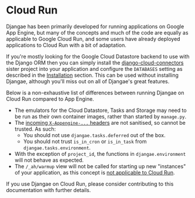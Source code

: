 Cloud Run
=========

Djangae has been primarily developed for running applications on Google App Engine,
but many of the concepts and much of the code are equally as applicable to Google Cloud Run,
and some users have already deployed applications to Cloud Run with a bit of adaptation.

If you're mostly looking for the Google Cloud Datastore backend to use with the Django ORM then
you can simply install the [django-cloud-connectors](https://gitlab.com/potato-oss/google-cloud/django-gcloud-connectors)
sister project into your application and configure the `DATABASES` setting as described in the
[Installation](installation.md) section.
This can be used without installing Djangae, although you'll miss out on all of Djangae's great features.


Below is a non-exhaustive list of differences between running Djangae on Cloud Run compared to App Engine.

* The emulators for the Cloud Datastore, Tasks and Storage may need to be run as their own container images, rather than started by `manage.py`. 
* The [incoming `X-Appengine-...` headers](https://cloud.google.com/appengine/docs/standard/python3/reference/request-response-headers) are not sanitised, so cannot be trusted. As such:
    - You should not use `djangae.tasks.deferred` out of the box.
    - You should not trust `is_in_cron` or `is_in_task` from `djangae.tasks.environment`.
* With the exception of `project_id`, the functions in `djangae.environment` will not behave as expected.
* The `/_ah/warmup` view will not be called for starting up new "instances" of your application, as this concept is [not applicable to Cloud Run](https://github.com/ahmetb/cloud-run-faq#do-i-get-warmup-requests-like-in-app-engine).

If you use Djangae on Cloud Run, please consider contributing to this documentation with further details.
